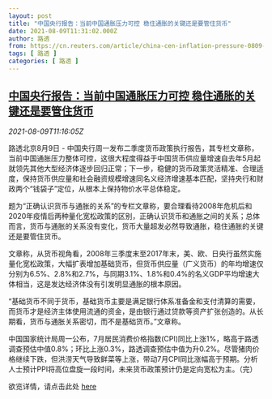 ```yaml
---
layout: post
title: "中国央行报告：当前中国通胀压力可控 稳住通胀的关键还是要管住货币"
date: 2021-08-09T11:31:02.000Z
author: 路透
from: https://cn.reuters.com/article/china-cen-inflation-pressure-0809-idCNKBS2FA0VB
tags: [ 路透 ]
categories: [ 路透 ]
---
```

<!--1628508662000-->
[中国央行报告：当前中国通胀压力可控 稳住通胀的关键还是要管住货币](https://cn.reuters.com/article/china-cen-inflation-pressure-0809-idCNKBS2FA0VB)
------

<div>
<div><i>2021-08-09T11:16:05Z</i></div><p>路透北京8月9日 - 中国央行周一发布二季度货币政策执行报告，其专栏文章称，当前中国通胀压力整体可控，这很大程度得益于中国货币供应量增速自去年5月起就领先其他大型经济体逐步回归正常；下一步，稳健的货币政策灵活精准、合理适度，保持货币供应量和社会融资规模增速同名义经济增速基本匹配，坚持央行和财政两个“钱袋子”定位，从根本上保持物价水平总体稳定。</p><p>题为“正确认识货币与通胀的关系”的专栏文章称，要合理看待2008年危机后和2020年疫情后两种量化宽松政策的区别，正确认识货币和通胀之间的关系；总体而言，货币与通胀的关系没有变化，货币大量超发必然导致通胀，稳住通胀的关键还是要管住货币。</p><p>文章称，从货币视角看，2008年三季度末至2017年末，美、欧、日央行虽然实施量化宽松政策，大幅扩表增加基础货币，但货币供应量（广义货币）的年均增速仅分别为6.5%、2.8%和2.7%，与同期3.1%、1.8%和0.4%的名义GDP平均增速大体相当，这是发达经济体没有引发明显通胀的根本原因。</p><p>“基础货币不同于货币，基础货币主要是满足银行体系准备金和支付清算的需要，而货币才是经济主体使用流通的资金，是由银行通过贷款等资产扩张创造的。从长期看，货币与通胀关系密切，而不是基础货币。”文章称。</p><p>中国国家统计局周一公布，7月居民消费价格指数(CPI)同比上涨1%，略高于路透调查预估中值0.8%；环比上涨0.3%，路透调查预估中值为升0.2%。尽管猪肉价格继续下跌，但洪涝天气导致鲜菜等上涨，带动7月CPI同比涨幅高于预期。分析人士预计PPI将高位盘旋一段时间，未来货币政策预计仍是定向宽松为主。（完）</p><p>欲览详情，请点击此处 <a href="http://www.pbc.gov.cn/goutongjiaoliu/113456/113469/4312766/2021080917244469734.pdf">here</a></p>
</div>
